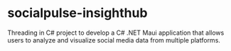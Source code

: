 # socialpulse-insighthub
Threading in C# project to develop a C# .NET Maui application that allows users to analyze and visualize social media data from multiple platforms. 
